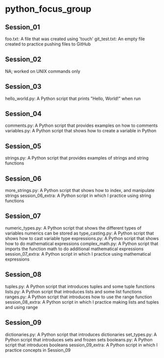 # python_focus_group

## Session_01
foo.txt: A file that was created using 'touch'
git_test.txt: An empty file created to practice pushing files to GitHub

## Session_02
NA; worked on UNIX commands only

## Session_03
hello_world.py: A Python script that prints "Hello, World!" when run

## Session_04
comments.py: A Python script that provides examples on how to comments
variables.py: A Python script that shows how to create a variable in Python

## Session_05
strings.py: A Python script that provides examples of strings and string functions

## Session_06
more_strings.py: A Python script that shows how to index, and manipulate strings
session_06_extra: A Python script in which I practice using string functions

## Session_07
numeric_types.py: A Python script that shows the different types of variables numerics can be stored as
type_casting.py: A Python script that shows how to cast variable type
expressions.py: A Python script that shows how to do mathematical expressions
complex_math.py: A Python script that imports the function math to do additional mathematical expressions
session_07_extra: A Python script in which I practice using mathematical expressions

## Session_08
tuples.py: A Python script that introduces tuples and some tuple functions
lists.py: A Python script that introduces lists and some list functions
ranges.py: A Python script that introduces how to use the range function
session_08_extra: A Python script in which I practice making lists and tuples and using range

## Session_09
dictionaries.py: A Python script that introduces dictionaries
set_types.py: A Python script that introduces sets and frozen sets
booleans.py: A Python script that introduces booleans
session_09_extra: A Python script in which I practice concepts in Session_09